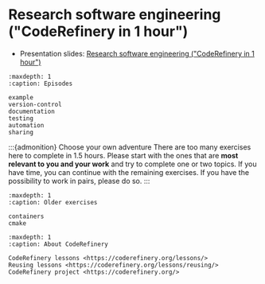 # Research software engineering ("CodeRefinery in 1 hour")

- Presentation slides:
[Research software engineering ("CodeRefinery in 1 hour")](https://cicero.xyz/v3/remark/0.14.0/github.com/coderefinery/research-software-engineering/main/presentation.md/)


```{toctree}
:maxdepth: 1
:caption: Episodes

example
version-control
documentation
testing
automation
sharing
```

:::{admonition} Choose your own adventure
There are too many exercises here to complete in 1.5 hours. Please start with
the ones that are **most relevant to you and your work** and try to complete
one or two topics. If you have time, you can continue with the remaining
exercises. If you have the possibility to work in pairs, please do so.
:::


```{toctree}
:maxdepth: 1
:caption: Older exercises

containers
cmake
```


```{toctree}
:maxdepth: 1
:caption: About CodeRefinery

CodeRefinery lessons <https://coderefinery.org/lessons/>
Reusing lessons <https://coderefinery.org/lessons/reusing/>
CodeRefinery project <https://coderefinery.org/>
```
